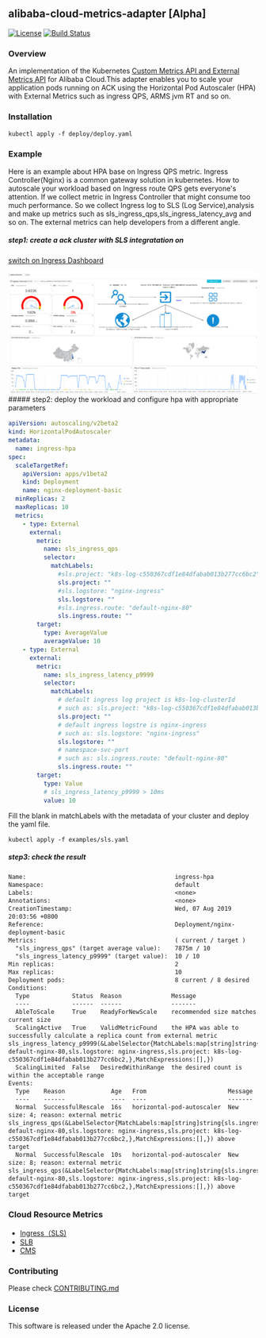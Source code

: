 ## alibaba-cloud-metrics-adapter [Alpha]

[![License](https://img.shields.io/badge/license-Apache%202-4EB1BA.svg)](https://www.apache.org/licenses/LICENSE-2.0.html)
[![Build Status](https://travis-ci.org/AliyunContainerService/alibaba-cloud-metrics-adapter.svg?branch=master)](https://travis-ci.org/AliyunContainerService/alibaba-cloud-metrics-adapter)


###  Overview 
An implementation of the Kubernetes [Custom Metrics API and External Metrics API](https://kubernetes.io/docs/tasks/run-application/horizontal-pod-autoscale/#support-for-metrics-apis) for Alibaba Cloud.This adapter enables you to scale your application pods running on ACK using the Horizontal Pod Autoscaler (HPA) with External Metrics such as ingress QPS, ARMS jvm RT and so on.

### Installation 
```$xslt
kubectl apply -f deploy/deploy.yaml 
```
### Example 
Here is an example about HPA base on Ingress QPS metric. Ingress Controller(Nginx) is a common gateway solution in kubernetes. How to autoscale your workload based on Ingress route QPS gets everyone's attention. If we collect metric in Ingress Controller that might consume too much performance. So we collect Ingress log to SLS (Log Service),analysis and make up metrics such as sls_ingress_qps,sls_ingress_latency_avg and so on. The external metrics can help developers from a different angle.

##### step1: create a ack cluster with SLS integratation on 
[switch on Ingress Dashboard](https://www.alibabacloud.com/help/doc-detail/86532.html?spm=a2c5t.11065259.1996646101.searchclickresult.2f0570acygCy4j)     

<img src="docs/images/dashboard.png"/>
##### step2: deploy the workload and configure hpa with appropriate parameters     

```yaml
apiVersion: autoscaling/v2beta2
kind: HorizontalPodAutoscaler
metadata:
  name: ingress-hpa
spec:
  scaleTargetRef:
    apiVersion: apps/v1beta2
    kind: Deployment
    name: nginx-deployment-basic
  minReplicas: 2
  maxReplicas: 10
  metrics:
    - type: External
      external:
        metric:
          name: sls_ingress_qps
          selector:
            matchLabels:
              #sls.project: "k8s-log-c550367cdf1e84dfabab013b277cc6bc2"
              sls.project: ""
              #sls.logstore: "nginx-ingress"
              sls.logstore: ""
              #sls.ingress.route: "default-nginx-80"
              sls.ingress.route: ""
        target:
          type: AverageValue
          averageValue: 10
    - type: External
      external:
        metric:
          name: sls_ingress_latency_p9999
          selector:
            matchLabels:
              # default ingress log project is k8s-log-clusterId
              # such as: sls.project: "k8s-log-c550367cdf1e84dfabab013b277cc6bc2"
              sls.project: ""
              # default ingress logstre is nginx-ingress
              # such as: sls.logstore: "nginx-ingress"
              sls.logstore: ""
              # namespace-svc-port
              # such as: sls.ingress.route: "default-nginx-80"
              sls.ingress.route: ""
        target:
          type: Value
          # sls_ingress_latency_p9999 > 10ms
          value: 10
```     

Fill the blank in matchLabels with the metadata of your cluster and deploy the yaml file.     

```
kubectl apply -f examples/sls.yaml 
```    

##### step3: check the result     

```
Name:                                          ingress-hpa
Namespace:                                     default
Labels:                                        <none>
Annotations:                                   <none>
CreationTimestamp:                             Wed, 07 Aug 2019 20:03:56 +0800
Reference:                                     Deployment/nginx-deployment-basic
Metrics:                                       ( current / target )
  "sls_ingress_qps" (target average value):    7875m / 10
  "sls_ingress_latency_p9999" (target value):  10 / 10
Min replicas:                                  2
Max replicas:                                  10
Deployment pods:                               8 current / 8 desired
Conditions:
  Type            Status  Reason              Message
  ----            ------  ------              -------
  AbleToScale     True    ReadyForNewScale    recommended size matches current size
  ScalingActive   True    ValidMetricFound    the HPA was able to successfully calculate a replica count from external metric sls_ingress_latency_p9999(&LabelSelector{MatchLabels:map[string]string{sls.ingress.route: default-nginx-80,sls.logstore: nginx-ingress,sls.project: k8s-log-c550367cdf1e84dfabab013b277cc6bc2,},MatchExpressions:[],})
  ScalingLimited  False   DesiredWithinRange  the desired count is within the acceptable range
Events:
  Type    Reason             Age   From                       Message
  ----    ------             ----  ----                       -------
  Normal  SuccessfulRescale  16s   horizontal-pod-autoscaler  New size: 4; reason: external metric sls_ingress_qps(&LabelSelector{MatchLabels:map[string]string{sls.ingress.route: default-nginx-80,sls.logstore: nginx-ingress,sls.project: k8s-log-c550367cdf1e84dfabab013b277cc6bc2,},MatchExpressions:[],}) above target
  Normal  SuccessfulRescale  10s   horizontal-pod-autoscaler  New size: 8; reason: external metric sls_ingress_qps(&LabelSelector{MatchLabels:map[string]string{sls.ingress.route: default-nginx-80,sls.logstore: nginx-ingress,sls.project: k8s-log-c550367cdf1e84dfabab013b277cc6bc2,},MatchExpressions:[],}) above target
```

### Cloud Resource Metrics   
* <a href="docs/metrics/sls.md">Ingress（SLS)</a>
* <a href="docs/metrics/slb.md">SLB</a>
* <a href="docs/metrics/cms.md">CMS</a>


### Contributing 
Please check <a href="docs/CONTRIBUTING.md">CONTRIBUTING.md</a>

### License 
This software is released under the Apache 2.0 license.
